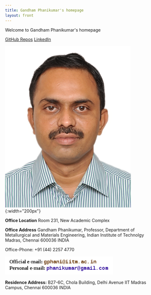 ```yaml
---
title: Gandham Phanikumar's homepage
layout: front
---
```

Welcome to Gandham Phanikumar's homepage

[GitHub Repos](https://github.com/gphanikumar)
[LinkedIn](https://www.linkedin.com/in/phanikumar-gandham-97b56a9/)

![gphani](assets/images/gphani.jpg){:width="200px"}

**Office Location** Room 231, New Academic Complex

**Office Address** 
Gandham Phanikumar, 
Professor, 
Department of Metallurgical and Materials Engineering, 
Indian Institute of Technolgy Madras, 
Chennai 600036 INDIA

Office-Phone: +91 (44) 2257 4770

![emails](assets/images/emails.png)

**Residence Address:**
B27-6C, Chola Building, Delhi Avenue 
IIT Madras Campus, 
Chennai 600036 INDIA

